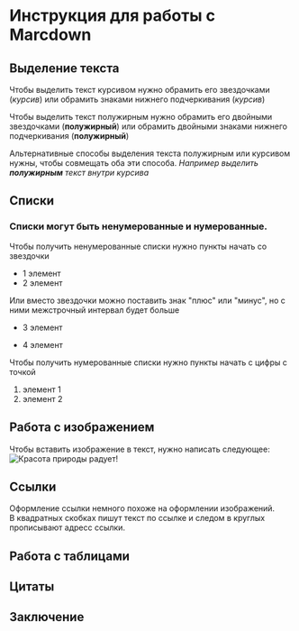 # Инструкция для работы с Marcdown

## Выделение текста
Чтобы выделить текст курсивом нужно обрамить его звездочками (*курсив*) или обрамить знаками нижнего подчеркивания (_курсив_)

Чтобы выделить текст полужирным нужно обрамить его двойными звездочками (**полужирный**) или обрамить двойными знаками нижнего подчеркивания (__полужирный__)

Альтернативные способы выделения текста полужирным или курсивом нужны, чтобы совмещать оба эти способа. *Например выделить __полужирным__ текст внутри курсива*

## Списки
### Списки могут быть ненумерованные и нумерованные.

Чтобы получить ненумерованные списки нужно пункты начать со звездочки
* 1 элемент
* 2 элемент

Или вместо звездочки можно поставить знак "плюс" или "минус", но с ними межстрочный интервал будет больше
+ 3 элемент
- 4 элемент

Чтобы получить нумерованные списки нужно пункты начать с цифры с  точкой
1. элемент 1
2. элемент 2

## Работа с изображением
Чтобы вставить изображение в текст, нужно написать следующее:
![Красота природы радует!](veranda.jpg)

## Ссылки
Оформление ссылки немного похоже на оформлении изображений.  
В квадратных скобках пишут текст по ссылке и следом в круглых прописывают адресс ссылки.

## Работа с таблицами

## Цитаты

## Заключение
